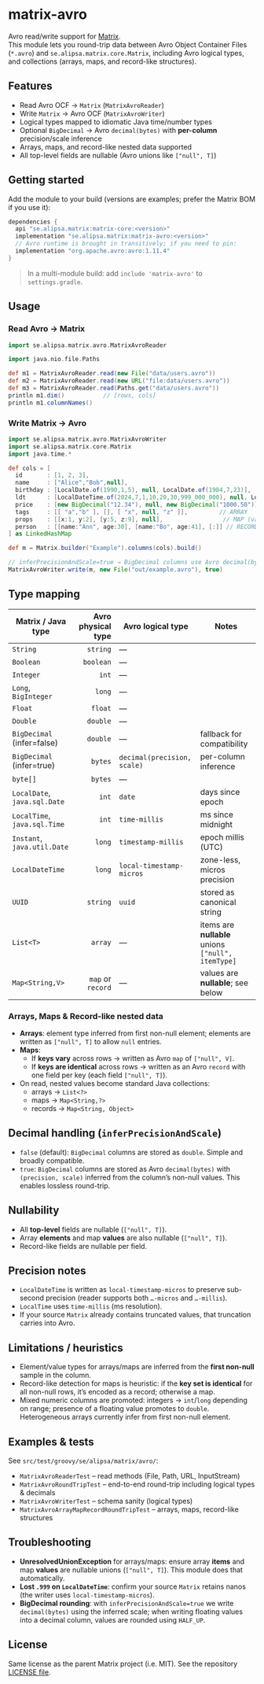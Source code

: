 # matrix-avro

Avro read/write support for [Matrix](https://github.com/Alipsa/matrix).  
This module lets you round-trip data between Avro Object Container Files (`*.avro`) and `se.alipsa.matrix.core.Matrix`, including Avro logical types, and collections (arrays, maps, and record-like structures).

## Features

- Read Avro OCF → `Matrix` (`MatrixAvroReader`)
- Write `Matrix` → Avro OCF (`MatrixAvroWriter`)
- Logical types mapped to idiomatic Java time/number types
- Optional `BigDecimal` → Avro `decimal(bytes)` with **per-column** precision/scale inference
- Arrays, maps, and record-like nested data supported
- All top-level fields are nullable (Avro unions like `["null", T]`)

## Getting started

Add the module to your build (versions are examples; prefer the Matrix BOM if you use it):

```groovy
dependencies {
  api "se.alipsa.matrix:matrix-core:<version>"
  implementation "se.alipsa.matrix:matrix-avro:<version>"
  // Avro runtime is brought in transitively; if you need to pin:
  implementation "org.apache.avro:avro:1.11.4"
}
```

> In a multi-module build: add `include 'matrix-avro'` to `settings.gradle`.

## Usage

### Read Avro → Matrix

```groovy
import se.alipsa.matrix.avro.MatrixAvroReader

import java.nio.file.Paths

def m1 = MatrixAvroReader.read(new File("data/users.avro"))
def m2 = MatrixAvroReader.read(new URL("file:data/users.avro"))
def m3 = MatrixAvroReader.read(Paths.get("data/users.avro"))
println m1.dim()           // [rows, cols]
println m1.columnNames()
```

### Write Matrix → Avro

```groovy
import se.alipsa.matrix.avro.MatrixAvroWriter
import se.alipsa.matrix.core.Matrix
import java.time.*

def cols = [
  id       : [1, 2, 3],
  name     : ["Alice","Bob",null],
  birthday : [LocalDate.of(1990,1,5), null, LocalDate.of(1984,7,23)],
  ldt      : [LocalDateTime.of(2024,7,1,10,20,30,999_000_000), null, LocalDateTime.now()],
  price    : [new BigDecimal("12.34"), null, new BigDecimal("1000.50")],
  tags     : [[ "a","b" ], [], [ "x", null, "z" ]],         // ARRAY
  props    : [[x:1, y:2], [y:5, z:9], null],                 // MAP (varying keys)
  person   : [[name:"Ann", age:30], [name:"Bo", age:41], [:]] // RECORD-like (fixed keys)
] as LinkedHashMap

def m = Matrix.builder("Example").columns(cols).build()

// inferPrecisionAndScale=true → BigDecimal columns use Avro decimal(bytes)
MatrixAvroWriter.write(m, new File("out/example.avro"), true)
```

## Type mapping

| Matrix / Java type           | Avro physical type | Avro logical type           | Notes                                              |
|------------------------------|-------------------:|-----------------------------|----------------------------------------------------|
| `String`                     |           `string` | —                           |                                                    |
| `Boolean`                    |          `boolean` | —                           |                                                    |
| `Integer`                    |              `int` | —                           |                                                    |
| `Long`, `BigInteger`         |             `long` | —                           |                                                    |
| `Float`                      |            `float` | —                           |                                                    |
| `Double`                     |           `double` | —                           |                                                    |
| `BigDecimal` (infer=false)   |           `double` | —                           | fallback for compatibility                         |
| `BigDecimal` (infer=true)    |            `bytes` | `decimal(precision, scale)` | per-column inference                               |
| `byte[]`                     |            `bytes` | —                           |                                                    |
| `LocalDate`, `java.sql.Date` |              `int` | `date`                      | days since epoch                                   |
| `LocalTime`, `java.sql.Time` |              `int` | `time-millis`               | ms since midnight                                  |
| `Instant`, `java.util.Date`  |             `long` | `timestamp-millis`          | epoch millis (UTC)                                 |
| `LocalDateTime`              |             `long` | `local-timestamp-micros`    | zone-less, micros precision                        |
| `UUID`                       |           `string` | `uuid`                      | stored as canonical string                         |
| `List<T>`                    |            `array` | —                           | items are **nullable** unions `["null", itemType]` |
| `Map<String,V>`              |  `map` or `record` | —                           | values are **nullable**; see below                 |

### Arrays, Maps & Record-like nested data

- **Arrays**: element type inferred from first non-null element; elements are written as `["null", T]` to allow `null` entries.
- **Maps**:
  - If **keys vary** across rows → written as Avro `map` of `["null", V]`.
  - If **keys are identical** across rows → written as an Avro `record` with one field per key (each field `["null", T]`).
- On read, nested values become standard Java collections:
  - arrays → `List<?>`
  - maps → `Map<String,?>`
  - records → `Map<String, Object>`

## Decimal handling (`inferPrecisionAndScale`)

- `false` (default): `BigDecimal` columns are stored as `double`. Simple and broadly compatible.
- `true`: `BigDecimal` columns are stored as Avro `decimal(bytes)` with `(precision, scale)` inferred from the column’s non-null values. This enables lossless round-trip.

## Nullability

- All **top-level** fields are nullable (`["null", T]`).
- Array **elements** and map **values** are also nullable (`["null", T]`).
- Record-like fields are nullable per field.

## Precision notes

- `LocalDateTime` is written as `local-timestamp-micros` to preserve sub-second precision (reader supports both `…-micros` and `…-millis`).
- `LocalTime` uses `time-millis` (ms resolution).
- If your source `Matrix` already contains truncated values, that truncation carries into Avro.

## Limitations / heuristics

- Element/value types for arrays/maps are inferred from the **first non-null** sample in the column.
- Record-like detection for maps is heuristic: if the **key set is identical** for all non-null rows, it’s encoded as a record; otherwise a map.
- Mixed numeric columns are promoted: integers → `int`/`long` depending on range; presence of a floating value promotes to `double`. Heterogeneous arrays currently infer from first non-null element.

## Examples & tests

See `src/test/groovy/se/alipsa/matrix/avro/`:
- `MatrixAvroReaderTest` – read methods (File, Path, URL, InputStream)
- `MatrixAvroRoundTripTest` – end-to-end round-trip including logical types & decimals
- `MatrixAvroWriterTest` – schema sanity (logical types)
- `MatrixAvroArrayMapRecordRoundTripTest` – arrays, maps, record-like structures

## Troubleshooting

- **UnresolvedUnionException** for arrays/maps: ensure array **items** and map **values** are nullable unions (`["null", T]`). This module does that automatically.
- **Lost `.999` on `LocalDateTime`**: confirm your source `Matrix` retains nanos (the writer uses `local-timestamp-micros`).
- **BigDecimal rounding**: with `inferPrecisionAndScale=true` we write `decimal(bytes)` using the inferred scale; when writing floating values into a decimal column, values are rounded using `HALF_UP`.

## License

Same license as the parent Matrix project (i.e. MIT). See the repository [LICENSE file](../LICENSE).
